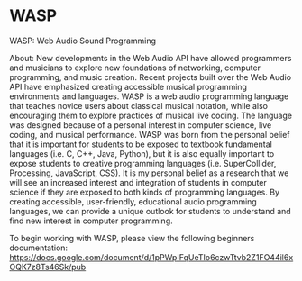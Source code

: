 # WASP
WASP: Web Audio Sound Programming

About: New developments in the Web Audio API have allowed programmers and musicians to explore new foundations of networking, computer programming, and music creation. Recent projects built over the Web Audio API have emphasized creating accessible musical programming environments and languages. WASP is a web audio programming language that teaches novice users about classical musical notation, while also encouraging them to explore practices of musical live coding. The language was designed because of a personal interest in computer science, live coding, and musical performance. WASP was born from the personal belief that it is important for students to be exposed to textbook fundamental languages (i.e. C, C++, Java, Python), but it is also equally important to expose students to creative programming languages (i.e. SuperCollider, Processing, JavaScript, CSS). It is my personal belief as a research that we will see an increased interest and integration of students in computer science if they are exposed to both kinds of programming languages. By creating accessible, user-friendly, educational audio programming languages, we can provide a unique outlook for students to understand and find new interest in computer programming.

To begin working with WASP, please view the following beginners documentation: https://docs.google.com/document/d/1pPWpIFqUeTIo6czwTtvb2Z1FO44il6xOQK7z8Ts46Sk/pub
